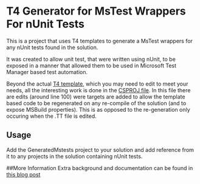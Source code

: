 # T4 Generator for MsTest Wrappers For nUnit Tests
This is a project that uses T4 templates to generate a MsTest wrappers for any nUnit tests found in the solution.

It was created to allow unit test, that were written using nUnit, to be exposed in a manner that allowed them to be used in Microsoft Test Manager based test automation. 

Beyond the actual [T4 template](https://github.com/rfennell/T4GenerateMsTestWrappersForNunitTests/blob/master/T4GenerateMsTestWrappersForNunitTests/GeneratedMstests/GenerateTestWrapper.tt), which you may need to edit to meet your needs, all the interesting work is done in the [CSPROJ file](https://github.com/rfennell/T4GenerateMsTestWrappersForNunitTests/blob/master/T4GenerateMsTestWrappersForNunitTests/GeneratedMstests/GeneratedMstests.csproj). In this file there are edits (around line 100) were targets are added to allow the template based code to be regenerated on any re-compile of the solution (and to expose MSBuild properties). This is as opposed to the re-generation only occuring when the .TT file is edited.

## Usage
Add the GeneratedMstests project to your solution and add reference from it to any projects in the solution containing nUnit tests.

##More Information
Extra background and documentation can be found in [this blog post]( http://blogs.blackmarble.co.uk/blogs/rfennell/post/2015/05/07/Generating-MsTest-wrappers-for-nUnit-tests.aspx)
